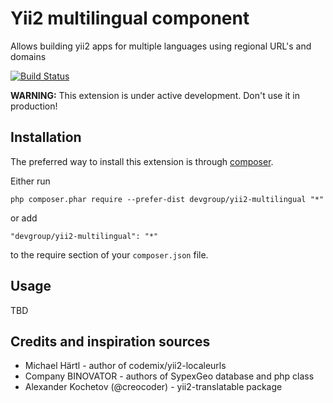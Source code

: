 Yii2 multilingual component
===========================
Allows building yii2 apps for multiple languages using regional URL's and domains

[![Build Status](https://travis-ci.org/DevGroup-ru/yii2-multilingual.svg?branch=master)](https://travis-ci.org/DevGroup-ru/yii2-multilingual)


**WARNING:** This extension is under active development. Don't use it in production!

Installation
------------

The preferred way to install this extension is through [composer](http://getcomposer.org/download/).

Either run

```
php composer.phar require --prefer-dist devgroup/yii2-multilingual "*"
```

or add

```
"devgroup/yii2-multilingual": "*"
```

to the require section of your `composer.json` file.


Usage
-----

TBD


Credits and inspiration sources
-------------------------------

- Michael Härtl - author of codemix/yii2-localeurls
- Company BINOVATOR - authors of SypexGeo database and php class
- Alexander Kochetov (@creocoder) - yii2-translatable package
